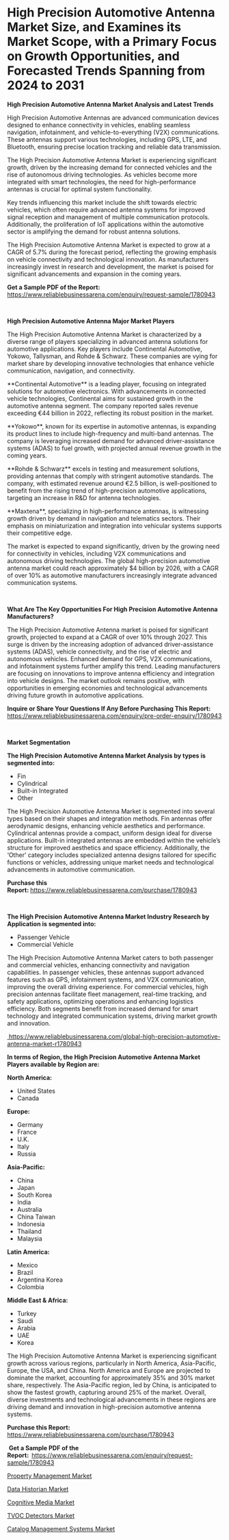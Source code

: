 <p><h1>High Precision Automotive Antenna Market Size, and Examines its Market Scope, with a Primary Focus on Growth Opportunities, and Forecasted Trends Spanning from 2024 to 2031</h1></p><p><strong>High Precision Automotive Antenna Market Analysis and Latest Trends</strong></p>
<p><p>High Precision Automotive Antennas are advanced communication devices designed to enhance connectivity in vehicles, enabling seamless navigation, infotainment, and vehicle-to-everything (V2X) communications. These antennas support various technologies, including GPS, LTE, and Bluetooth, ensuring precise location tracking and reliable data transmission. </p><p>The High Precision Automotive Antenna Market is experiencing significant growth, driven by the increasing demand for connected vehicles and the rise of autonomous driving technologies. As vehicles become more integrated with smart technologies, the need for high-performance antennas is crucial for optimal system functionality. </p><p>Key trends influencing this market include the shift towards electric vehicles, which often require advanced antenna systems for improved signal reception and management of multiple communication protocols. Additionally, the proliferation of IoT applications within the automotive sector is amplifying the demand for robust antenna solutions. </p><p>The High Precision Automotive Antenna Market is expected to grow at a CAGR of 5.7% during the forecast period, reflecting the growing emphasis on vehicle connectivity and technological innovation. As manufacturers increasingly invest in research and development, the market is poised for significant advancements and expansion in the coming years.</p></p>
<p><strong>Get a Sample PDF of the Report:&nbsp;</strong> <a href="https://www.reliablebusinessarena.com/enquiry/request-sample/1780943?utm_campaign=1944&utm_medium=2&utm_source=Github&utm_content=ia&utm_term=20122024&utm_id=high-precision-automotive-antenna">https://www.reliablebusinessarena.com/enquiry/request-sample/1780943</a></p>
<p>&nbsp;</p>
<p><strong>High Precision Automotive Antenna Major Market Players</strong></p>
<p><p>The High Precision Automotive Antenna Market is characterized by a diverse range of players specializing in advanced antenna solutions for automotive applications. Key players include Continental Automotive, Yokowo, Tallysman, and Rohde & Schwarz. These companies are vying for market share by developing innovative technologies that enhance vehicle communication, navigation, and connectivity.</p><p>**Continental Automotive** is a leading player, focusing on integrated solutions for automotive electronics. With advancements in connected vehicle technologies, Continental aims for sustained growth in the automotive antenna segment. The company reported sales revenue exceeding €44 billion in 2022, reflecting its robust position in the market.</p><p>**Yokowo**, known for its expertise in automotive antennas, is expanding its product lines to include high-frequency and multi-band antennas. The company is leveraging increased demand for advanced driver-assistance systems (ADAS) to fuel growth, with projected annual revenue growth in the coming years.</p><p>**Rohde & Schwarz** excels in testing and measurement solutions, providing antennas that comply with stringent automotive standards. The company, with estimated revenue around €2.5 billion, is well-positioned to benefit from the rising trend of high-precision automotive applications, targeting an increase in R&D for antenna technologies.</p><p>**Maxtena**, specializing in high-performance antennas, is witnessing growth driven by demand in navigation and telematics sectors. Their emphasis on miniaturization and integration into vehicular systems supports their competitive edge.</p><p>The market is expected to expand significantly, driven by the growing need for connectivity in vehicles, including V2X communications and autonomous driving technologies. The global high-precision automotive antenna market could reach approximately $4 billion by 2026, with a CAGR of over 10% as automotive manufacturers increasingly integrate advanced communication systems.</p></p>
<p>&nbsp;</p>
<p><strong>What Are The Key Opportunities For High Precision Automotive Antenna Manufacturers?</strong></p>
<p><p>The High Precision Automotive Antenna market is poised for significant growth, projected to expand at a CAGR of over 10% through 2027. This surge is driven by the increasing adoption of advanced driver-assistance systems (ADAS), vehicle connectivity, and the rise of electric and autonomous vehicles. Enhanced demand for GPS, V2X communications, and infotainment systems further amplify this trend. Leading manufacturers are focusing on innovations to improve antenna efficiency and integration into vehicle designs. The market outlook remains positive, with opportunities in emerging economies and technological advancements driving future growth in automotive applications.</p></p>
<p><strong>Inquire or Share Your Questions If Any Before Purchasing This Report:</strong> <a href="https://www.reliablebusinessarena.com/enquiry/pre-order-enquiry/1780943?utm_campaign=1944&utm_medium=2&utm_source=Github&utm_content=ia&utm_term=20122024&utm_id=high-precision-automotive-antenna">https://www.reliablebusinessarena.com/enquiry/pre-order-enquiry/1780943</a></p>
<p>&nbsp;</p>
<p><strong>Market Segmentation</strong></p>
<p><strong>The High Precision Automotive Antenna Market Analysis by types is segmented into:</strong></p>
<p><ul><li>Fin</li><li>Cylindrical</li><li>Built-in Integrated</li><li>Other</li></ul></p>
<p><p>The High Precision Automotive Antenna Market is segmented into several types based on their shapes and integration methods. Fin antennas offer aerodynamic designs, enhancing vehicle aesthetics and performance. Cylindrical antennas provide a compact, uniform design ideal for diverse applications. Built-in integrated antennas are embedded within the vehicle’s structure for improved aesthetics and space efficiency. Additionally, the ‘Other’ category includes specialized antenna designs tailored for specific functions or vehicles, addressing unique market needs and technological advancements in automotive communication.</p></p>
<p><strong>Purchase this Report:&nbsp;</strong><a href="https://www.reliablebusinessarena.com/purchase/1780943?utm_campaign=1944&utm_medium=2&utm_source=Github&utm_content=ia&utm_term=20122024&utm_id=high-precision-automotive-antenna">https://www.reliablebusinessarena.com/purchase/1780943</a></p>
<p>&nbsp;</p>
<p><strong>The High Precision Automotive Antenna Market Industry Research by Application is segmented into:</strong></p>
<p><ul><li>Passenger Vehicle</li><li>Commercial Vehicle</li></ul></p>
<p><p>The High Precision Automotive Antenna Market caters to both passenger and commercial vehicles, enhancing connectivity and navigation capabilities. In passenger vehicles, these antennas support advanced features such as GPS, infotainment systems, and V2X communication, improving the overall driving experience. For commercial vehicles, high precision antennas facilitate fleet management, real-time tracking, and safety applications, optimizing operations and enhancing logistics efficiency. Both segments benefit from increased demand for smart technology and integrated communication systems, driving market growth and innovation.</p></p>
<p><a href="https://www.reliablebusinessarena.com/global-high-precision-automotive-antenna-market-r1780943?utm_campaign=1944&utm_medium=2&utm_source=Github&utm_content=ia&utm_term=20122024&utm_id=high-precision-automotive-antenna">&nbsp;https://www.reliablebusinessarena.com/global-high-precision-automotive-antenna-market-r1780943</a></p>
<p><strong>In terms of Region, the High Precision Automotive Antenna Market Players available by Region are:</strong></p>
<p>
    <p> <strong> North America: </strong>
        <ul>
            <li>United States</li>
            <li>Canada</li>
        </ul>
        </p> 
    <p> <strong> Europe: </strong>
        <ul>
            <li>Germany</li>
            <li>France</li>
            <li>U.K.</li>
            <li>Italy</li>
            <li>Russia</li>
        </ul>
        </p> 
    <p> <strong> Asia-Pacific: </strong>
        <ul>
            <li>China</li>
            <li>Japan</li>
            <li>South Korea</li>
            <li>India</li>
            <li>Australia</li>
            <li>China Taiwan</li>
            <li>Indonesia</li>
            <li>Thailand</li>
            <li>Malaysia</li>
        </ul>
        </p> 
    <p> <strong> Latin America: </strong>
        <ul>
            <li>Mexico</li>
            <li>Brazil</li>
            <li>Argentina Korea</li>
            <li>Colombia</li>
        </ul>
        </p> 
    <p> <strong> Middle East & Africa: </strong>
        <ul>
            <li>Turkey</li>
            <li>Saudi</li>
            <li>Arabia</li>
            <li>UAE</li>
            <li>Korea</li>
        </ul>
    </p>
    </p>
<p><p>The High Precision Automotive Antenna Market is experiencing significant growth across various regions, particularly in North America, Asia-Pacific, Europe, the USA, and China. North America and Europe are projected to dominate the market, accounting for approximately 35% and 30% market share, respectively. The Asia-Pacific region, led by China, is anticipated to show the fastest growth, capturing around 25% of the market. Overall, diverse investments and technological advancements in these regions are driving demand and innovation in high-precision automotive antenna systems.</p></p>
<p><strong>Purchase this Report: </strong><a href="https://www.reliablebusinessarena.com/purchase/1780943?utm_campaign=1944&utm_medium=2&utm_source=Github&utm_content=ia&utm_term=20122024&utm_id=high-precision-automotive-antenna">https://www.reliablebusinessarena.com/purchase/1780943</a></p>
<p>&nbsp;<strong>Get a Sample PDF of the Report:&nbsp;&nbsp;</strong><a href="https://www.reliablebusinessarena.com/enquiry/request-sample/1780943?utm_campaign=1944&utm_medium=2&utm_source=Github&utm_content=ia&utm_term=20122024&utm_id=high-precision-automotive-antenna">https://www.reliablebusinessarena.com/enquiry/request-sample/1780943</a></p>
<p><strong></strong></p>
<p><p><a href="https://www.linkedin.com/pulse/property-management-market-growth-projections-45-cagr-from-ho40f?utm_campaign=1944&utm_medium=2&utm_source=Github&utm_content=ia&utm_term=20122024&utm_id=high-precision-automotive-antenna">Property Management Market</a></p><p><a href="https://www.linkedin.com/pulse/in-depth-analysis-global-data-historian-market-size-from-2024-3gjjf?utm_campaign=1944&utm_medium=2&utm_source=Github&utm_content=ia&utm_term=20122024&utm_id=high-precision-automotive-antenna">Data Historian Market</a></p><p><a href="https://www.linkedin.com/pulse/decoding-cognitive-media-market-dynamics-strategic-imperatives-wrsuf?utm_campaign=1944&utm_medium=2&utm_source=Github&utm_content=ia&utm_term=20122024&utm_id=high-precision-automotive-antenna">Cognitive Media Market</a></p><p><a href="https://github.com/MarciaRunte/Market-Research-Report-List-1/blob/main/tvoc-detectors-market.md?utm_campaign=1944&utm_medium=2&utm_source=Github&utm_content=ia&utm_term=20122024&utm_id=high-precision-automotive-antenna">TVOC Detectors Market</a></p><p><a href="https://www.linkedin.com/pulse/catalog-management-systems-market-analysis-report-offers-ajndf?utm_campaign=1944&utm_medium=2&utm_source=Github&utm_content=ia&utm_term=20122024&utm_id=high-precision-automotive-antenna">Catalog Management Systems Market</a></p></p>